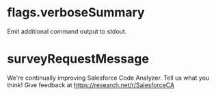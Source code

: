 # flags.verboseSummary

Emit additional command output to stdout.

# surveyRequestMessage

We're continually improving Salesforce Code Analyzer. Tell us what you think! Give feedback at https://research.net/r/SalesforceCA
